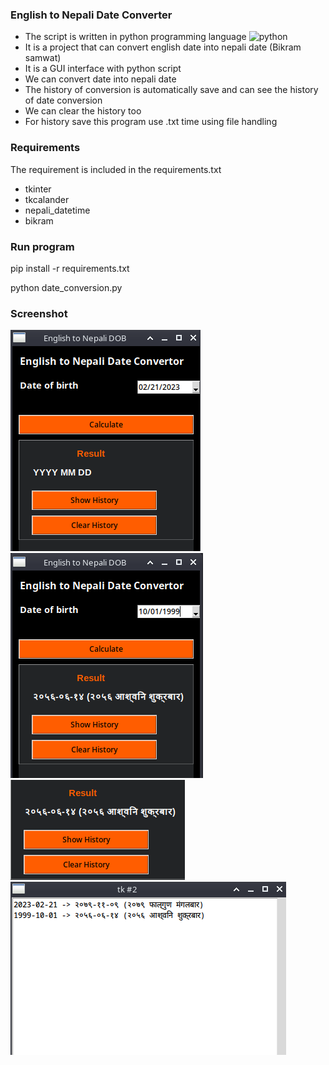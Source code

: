 ### **English to Nepali Date Converter**
- The script is written in python programming language
  ![python](https://camo.githubusercontent.com/66988f1c36b26edf56d22181ffc740f7aaa5180026740ace7ee67cebe60de0db/68747470733a2f2f7777772e707974686f6e2e6f72672f7374617469632f636f6d6d756e6974795f6c6f676f732f707974686f6e2d6c6f676f2e706e67)
- It is a project that can convert english date into nepali date (Bikram samwat)
- It is a GUI interface with python script
- We can convert date into nepali date
- The history of conversion is automatically save and can see the history of date conversion
- We can clear the history too
- For history save this program use .txt time using file handling

### **Requirements**
  The requirement is included in the requirements.txt
  - tkinter
  - tkcalander
  - nepali_datetime
  - bikram
  
### **Run program**
pip install -r requirements.txt 

python date_conversion.py


### **Screenshot**
![1](https://github.com/DebugxFistey/python-nepali-date-conversion/blob/main/screenshot/1.png?raw=true)
![2](https://github.com/DebugxFistey/python-nepali-date-conversion/blob/main/screenshot/2.png?raw=true)
![3](https://github.com/DebugxFistey/python-nepali-date-conversion/blob/main/screenshot/3.png?raw=true)
![4](https://github.com/DebugxFistey/python-nepali-date-conversion/blob/main/screenshot/4.png?raw=true)
